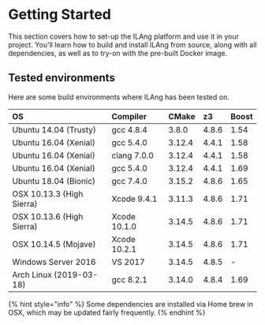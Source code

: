 # Getting Started

This section covers how to set-up the ILAng platform and use it in your project. You'll learn how to build and install ILAng from source, along with all dependencies, as well as to try-on with the pre-built Docker image.

## Tested environments

Here are some build environments where ILAng has been tested on.

| OS | Compiler | CMake | z3 | Boost |
| :--- | :--- | :--- | :--- | :--- |
| Ubuntu 14.04 \(Trusty\) | gcc 4.8.4 | 3.8.0 | 4.8.6 | 1.54 |
| Ubuntu 16.04 \(Xenial\) | gcc 5.4.0 | 3.12.4 | 4.4.1 | 1.58 |
| Ubuntu 16.04 \(Xenial\) | clang 7.0.0 | 3.12.4 | 4.4.1 | 1.58 |
| Ubuntu 16.04 \(Xenial\) | gcc 5.4.0 | 3.12.4 | 4.4.1 | 1.69 |
| Ubuntu 18.04 \(Bionic\) | gcc 7.4.0 | 3.15.2 | 4.8.6 | 1.65 |
| OSX 10.13.3 \(High Sierra\) | Xcode 9.4.1 | 3.11.3 | 4.8.6 | 1.71 |
| OSX 10.13.6 \(High Sierra\) | Xcode 10.1.0 | 3.14.5 | 4.8.6 | 1.71 |
| OSX 10.14.5 \(Mojave\) | Xcode 10.2.1 | 3.14.5 | 4.8.6 | 1.71 |
| Windows Server 2016 | VS 2017 | 3.14.5 | 4.8.5 | - |
| Arch Linux \(2019-03-18\) | gcc 8.2.1 | 3.14.0 | 4.8.4 | 1.69 |

{% hint style="info" %}
Some dependencies are installed via Home brew in OSX, which may be updated fairly frequently.
{% endhint %}


